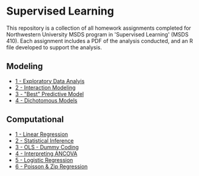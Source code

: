 # Supervised Learning

<p>This repository is a collection of all homework assignments completed for Northwestern University MSDS program in 'Supervised Learning' (MSDS 410). Each assignment includes a PDF of the analysis conducted, and an R file developed to support the analysis.</p>
 
<h2>Modeling</h2>

<ul>
	<li><a href="https://github.com/bmoretz/MS-DataScience/raw/master/Supervised%20Learning/Modeling%20Assignment_01.pdf">1 - Exploratory Data Analyis</a></li>
	<li><a href="https://github.com/bmoretz/MS-DataScience/raw/master/Supervised%20Learning/Modeling%20Assignment_02.pdf">2 - Interaction Modeling</a></li>
	<li><a href="https://github.com/bmoretz/MS-DataScience/raw/master/Supervised%20Learning/Modeling%20Assignment_03.pdf">3 - "Best" Predictive Model</a></li>
	<li><a href="https://github.com/bmoretz/MS-DataScience/raw/master/Supervised%20Learning/Modeling%20Assignment_04.pdf">4 - Dichotomous Models</a></li>
</ul>

<h2>Computational</h2>

<ul>
	<li><a href="https://github.com/bmoretz/MS-DataScience/raw/master/Supervised%20Learning/Comp_01_OLS_Linear_Regression.pdf">1 - Linear Regression</a></li>
	<li><a href="https://github.com/bmoretz/MS-DataScience/raw/master/Supervised%20Learning/Comp_02_Statistical_Inference_lr.pdf">2 - Statistical Inference</a></li>
	<li><a href="https://github.com/bmoretz/MS-DataScience/raw/master/Supervised%20Learning/Comp_03_OLS_Dummy_Coded.pdf">3 - OLS - Dummy Coding</a></li>
	<li><a href="https://github.com/bmoretz/MS-DataScience/raw/master/Supervised%20Learning/Comp_04_Interpreting_ANCOVA.pdf">4 - Interpreting ANCOVA</a></li>
	<li><a href="https://github.com/bmoretz/MS-DataScience/raw/master/Supervised%20Learning/Comp_05_Logistic_Regression.pdf">5 - Logistic Regression</a></li>
	<li><a href="https://github.com/bmoretz/MS-DataScience/raw/master/Supervised%20Learning/Comp_06_Poisson_Zip_Regression.pdf">6 - Poisson & Zip Regression</a></li>
</ul>